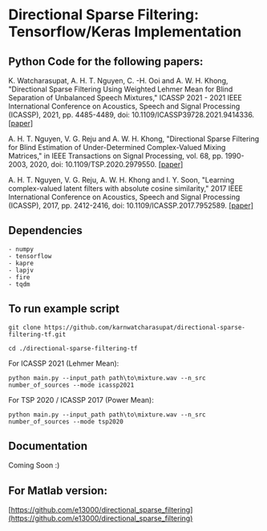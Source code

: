 # Directional Sparse Filtering: Tensorflow/Keras Implementation

## Python Code for the following papers:

K. Watcharasupat, A. H. T. Nguyen, C. -H. Ooi and A. W. H. Khong, "Directional Sparse Filtering Using Weighted Lehmer Mean for Blind Separation of Unbalanced Speech Mixtures," ICASSP 2021 - 2021 IEEE International Conference on Acoustics, Speech and Signal Processing (ICASSP), 2021, pp. 4485-4489, doi: 10.1109/ICASSP39728.2021.9414336. [[paper]](https://ieeexplore.ieee.org/document/9414336)

A. H. T. Nguyen, V. G. Reju and A. W. H. Khong, "Directional Sparse Filtering for Blind Estimation of Under-Determined Complex-Valued Mixing Matrices," in IEEE Transactions on Signal Processing, vol. 68, pp.  1990-2003, 2020, doi: 10.1109/TSP.2020.2979550. [[paper]](https://ieeexplore.ieee.org/document/9028226)

A. H. T. Nguyen, V. G. Reju, A. W. H. Khong and I. Y. Soon, "Learning complex-valued latent filters with absolute cosine similarity," 2017 IEEE International Conference on Acoustics, Speech and Signal Processing (ICASSP), 2017, pp. 2412-2416, doi: 10.1109/ICASSP.2017.7952589. [[paper]](https://ieeexplore.ieee.org/document/7952589)

## Dependencies
```
- numpy
- tensorflow
- kapre
- lapjv
- fire
- tqdm
```

## To run example script

```
git clone https://github.com/karnwatcharasupat/directional-sparse-filtering-tf.git

cd ./directional-sparse-filtering-tf
```

For ICASSP 2021 (Lehmer Mean):
```
python main.py --input_path path\to\mixture.wav --n_src number_of_sources --mode icassp2021
```

For TSP 2020 / ICASSP 2017 (Power Mean):
```
python main.py --input_path path\to\mixture.wav --n_src number_of_sources --mode tsp2020
```

## Documentation

Coming Soon :)

## For Matlab version:
[https://github.com/e13000/directional_sparse_filtering](https://github.com/e13000/directional_sparse_filtering)
